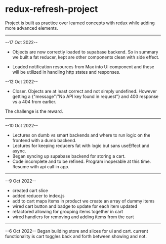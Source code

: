 # redux-refresh-project

Project is built as practice over learned concepts with redux while adding more advanced elements.

---

--17 Oct 2022--

- Objects are now correctly loaded to supabase backend. So in summary we built a fat reducer, kept are other components clean with side effect.

- Loaded notification resources from Max into UI component and these will be utilized in handling http states and responses.

--12 Oct 2022--

- Closer. Objects are at least correct and not simply undefined. However getting a {"message":"No API key found in request"} and 400 response vs a 404 from earlier.

The challenge is the reward.

---

--10 Oct 2022--

- Lectures on dumb vs smart backends and where to run logic on the frontend with a dumb backend.
- Lectures for keeping reducers fat with logic but sans useEffect and async.
- Began syncing up supabase backend for storing a cart.
- Code incomplete and to be refined. Program inoperable at this time. Resume with api call in app.

---

--9 Oct 2022--

- created cart slice
- added reducer to index.js
- add to cart maps items in product we create an array of dummy items
- wired cart button and badge to update for each item updated
- refactored allowing for grouping items together in cart
- wired handlers for removing and adding items from the cart

---

--6 Oct 2022--
Began building store and slices for ui and cart. current functionality is cart toggles back and forth between showing and not.
